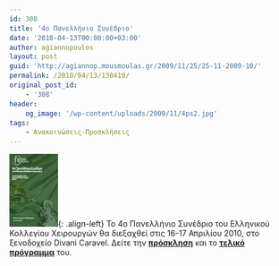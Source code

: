 ```yaml
---
id: 308
title: '4o Πανελλήνιο Συνέδριο'
date: '2010-04-13T00:00:00+03:00'
author: agiannopoulos
layout: post
guid: 'http://agiannop.mousmoulas.gr/2009/11/25/25-11-2009-10/'
permalink: /2010/04/13/130410/
original_post_id:
    - '308'
header:
    og_image: '/wp-content/uploads/2009/11/4ps2.jpg'
tags:
    - Ανακοινώσεις-Προσκλήσεις
---
```


![4ps](/wp-content/uploads/2009/11/4ps2.jpg){: .align-left}
Το 4ο Πανελλήνιο Συνέδριο του Ελληνικού Κολλεγίου Χειρουργών θα διεξαχθεί στις 16-17 Απριλίου 2010, στο ξενοδοχείο Divani Caravel. Δείτε την [**πρόσκληση**](/wp-content/uploads/2009/11/prosklisi_gia_4_ps.pdf) και το [**τελικό πρόγραμμα**](/wp-content/uploads/2009/11/teliko_programa_gia_4_ps.pdf) του.
